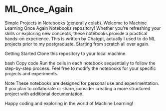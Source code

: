# ML_Once_Again
Simple Projects in Notebooks (generally colab).
Welcome to Machine Learning Once Again Notebooks repository! Whether you're refreshing your skills or exploring new concepts, these notebooks provide a practical hands-on experience.
This is written by Chatgpt, actually I used to do ML projects prior to my postgraduate. Starting from scratch all over again.

Getting Started
Clone this repository to your local machine.

bash
Copy code
Run the cells in each notebook sequentially to follow the step-by-step process.
Feel free to modify the notebooks for your specific projects and experiments.

Note
These notebooks are designed for personal use and experimentation. If you plan to collaborate or share, consider creating a more structured project with additional documentation.

Happy coding and exploring in the world of Machine Learning!
